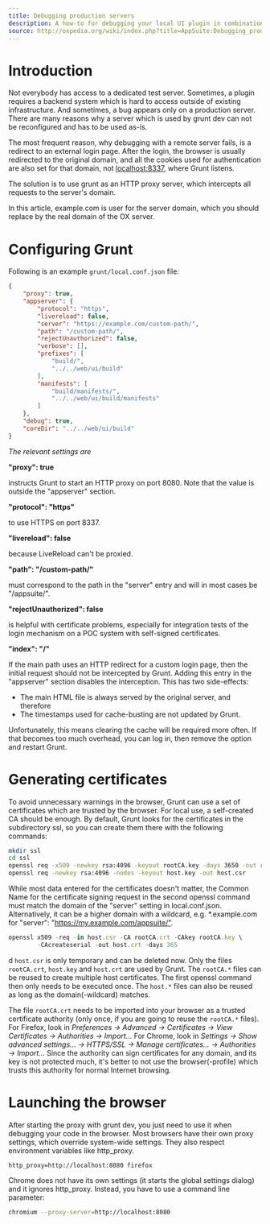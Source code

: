 ```yaml
---
title: Debugging production servers
description: A how-to for debugging your local UI plugin in combination with production and staging servers, which use redirects, HTTPS, and other things which break with the auto-generated Grunt configuration.
source: http://oxpedia.org/wiki/index.php?title=AppSuite:Debugging_production_servers
---
```


# Introduction

Not everybody has access to a dedicated test server.
Sometimes, a plugin requires a backend system which is hard to access outside of existing infrastructure.
And sometimes, a bug appears only on a production server.
There are many reasons why a server which is used by grunt dev can not be reconfigured and has to be used as-is.

The most frequent reason, why debugging with a remote server fails, is a redirect to an external login page.
After the login, the browser is usually redirected to the original domain, and all the cookies used for authentication are also set for that domain, not [localhost:8337](http://localhost:8337), where Grunt listens.

The solution is to use grunt as an HTTP proxy server, which intercepts all requests to the server's domain.

In this article, example.com is user for the server domain, which you should replace by the real domain of the OX server.

# Configuring Grunt

Following is an example `grunt/local.conf.json` file:

```json
{
    "proxy": true,
    "appserver": {
        "protocol": "https",
        "livereload": false,
        "server": "https://example.com/custom-path/",
        "path": "/custom-path/",
        "rejectUnauthorized": false,
        "verbose": [],
        "prefixes": [
            "build/",
            "../../web/ui/build"
        ],
        "manifests": [
            "build/manifests/",
            "../../web/ui/build/manifests"
        ]
    },
    "debug": true,
    "coreDir": "../../web/ui/build"
}
```

_The relevant settings are_

**"proxy": true**

instructs Grunt to start an HTTP proxy on port 8080.
Note that the value is outside the "appserver" section.

**"protocol": "https"**

to use HTTPS on port 8337.

**"livereload": false**

because LiveReload can't be proxied.

**"path": "/custom-path/"**

must correspond to the path in the "server" entry and will in most cases be "/appsuite/".

**"rejectUnauthorized": false**

is helpful with certificate problems, especially for integration tests of the login mechanism on a POC system with self-signed certificates.

**"index": "/"**

If the main path uses an HTTP redirect for a custom login page, then the initial request should not be intercepted by Grunt.
Adding this entry in the "appserver" section disables the interception.
This has two side-effects:

- The main HTML file is always served by the original server, and therefore
- The timestamps used for cache-busting are not updated by Grunt.

Unfortunately, this means clearing the cache will be required more often.
If that becomes too much overhead, you can log in, then remove the option and restart Grunt.

# Generating certificates

To avoid unnecessary warnings in the browser, Grunt can use a set of certificates which are trusted by the browser.
For local use, a self-created CA should be enough.
By default, Grunt looks for the certificates in the subdirectory ssl, so you can create them there with the following commands:

```bash
mkdir ssl
cd ssl
openssl req -x509 -newkey rsa:4096 -keyout rootCA.key -days 3650 -out rootCA.crt
openssl req -newkey rsa:4096 -nodes -keyout host.key -out host.csr
```

While most data entered for the certificates doesn't matter, the Common Name for the certificate signing request in the second openssl command must match the domain of the "server" setting in local.conf.json.
Alternatively, it can be a higher domain with a wildcard, e.g. \*.example.com for "server": "<https://my.example.com/appsuite/">.

```javascript
openssl x509 -req -in host.csr -CA rootCA.crt -CAkey rootCA.key \
        -CAcreateserial -out host.crt -days 365
```
d
`host.csr` is only temporary and can be deleted now.
Only the files `rootCA.crt`, `host.key` and `host.crt` are used by Grunt.
The `rootCA.*` files can be reused to create multiple host certificates.
The first openssl command then only needs to be executed once.
The `host.*` files can also be reused as long as the domain(-wildcard) matches.

The file `rootCA.crt` needs to be imported into your browser as a trusted certificate authority (only once, if you are going to reuse the `rootCA.*` files).
For Firefox, look in _Preferences → Advanced → Certificates → View Certificates → Authorities → Import..._
For Chrome, look in _Settings → Show advanced settings... → HTTPS/SSL → Manage certificates... → Authorities → Import..._
Since the authority can sign certificates for any domain, and its key is not protected much, it's better to not use the browser(-profile) which trusts this authority for normal Internet browsing.

# Launching the browser

After starting the proxy with grunt dev, you just need to use it when debugging your code in the browser.
Most browsers have their own proxy settings, which override system-wide settings.
They also respect environment variables like http_proxy.

```url
http_proxy=http://localhost:8080 firefox
```

Chrome does not have its own settings (it starts the global settings dialog) and it ignores http_proxy.
Instead, you have to use a command line parameter:

```bash
chromium --proxy-server=http://localhost:8080
```
